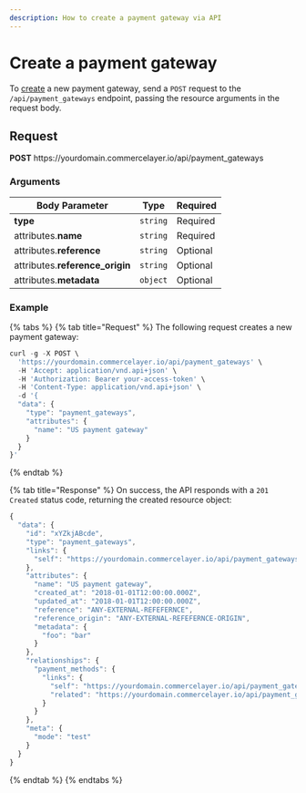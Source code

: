 ```yaml
---
description: How to create a payment gateway via API
---
```


# Create a payment gateway

To <a href="https://docs.commercelayer.io/developers/creating-resources" target="_blank">create</a> a new payment gateway, send a `POST` request to the `/api/payment_gateways` endpoint, passing the resource arguments in the request body.

## Request

**POST** https://<i></i>yourdomain.commercelayer.io/api/payment_gateways

### Arguments

| Body Parameter | Type     | Required |
| -------------- | -------- | -------- |
| **type**       | `string` | Required |
| attributes.**name** | `string` | Required |
| attributes.**reference** | `string` | Optional |
| attributes.**reference_origin** | `string` | Optional |
| attributes.**metadata** | `object` | Optional |

### Example

{% tabs %}
{% tab title="Request" %}
The following request creates a new payment gateway:

```javascript
curl -g -X POST \
  'https://yourdomain.commercelayer.io/api/payment_gateways' \
  -H 'Accept: application/vnd.api+json' \
  -H 'Authorization: Bearer your-access-token' \
  -H 'Content-Type: application/vnd.api+json' \
  -d '{
  "data": {
    "type": "payment_gateways",
    "attributes": {
      "name": "US payment gateway"
    }
  }
}'
```
{% endtab %}

{% tab title="Response" %}
On success, the API responds with a `201 Created` status code, returning the created resource object:

```javascript
{
  "data": {
    "id": "xYZkjABcde",
    "type": "payment_gateways",
    "links": {
      "self": "https://yourdomain.commercelayer.io/api/payment_gateways/xYZkjABcde"
    },
    "attributes": {
      "name": "US payment gateway",
      "created_at": "2018-01-01T12:00:00.000Z",
      "updated_at": "2018-01-01T12:00:00.000Z",
      "reference": "ANY-EXTERNAL-REFEFERNCE",
      "reference_origin": "ANY-EXTERNAL-REFEFERNCE-ORIGIN",
      "metadata": {
        "foo": "bar"
      }
    },
    "relationships": {
      "payment_methods": {
        "links": {
          "self": "https://yourdomain.commercelayer.io/api/payment_gateways/xYZkjABcde/relationships/payment_methods",
          "related": "https://yourdomain.commercelayer.io/api/payment_gateways/xYZkjABcde/payment_methods"
        }
      }
    },
    "meta": {
      "mode": "test"
    }
  }
}
```
{% endtab %}
{% endtabs %}

